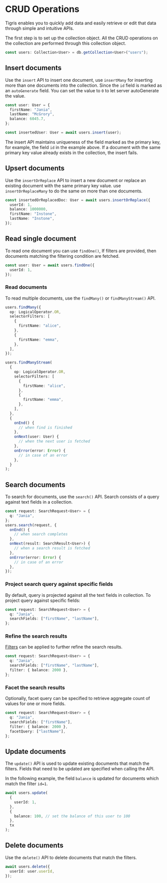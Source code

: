# CRUD Operations

Tigris enables you to quickly add data and easily retrieve or edit that data
through simple and intuitive APIs.

The first step is to set up the collection object. All the CRUD operations on
the collection are performed through this collection object.

```typescript
const users: Collection<User> = db.getCollection<User>("users");
```

## Insert documents

Use the `insert` API to insert one document, use `insertMany` for inserting more
than one documents into the collection. Since the `id` field is marked as
an `autoGenerate` field. You can set the value to `0` to let server autoGenerate
the value.

```typescript
const user: User = {
  firstName: "Jania",
  lastName: "McGrory",
  balance: 6045.7,
};

const insertedUser: User = await users.insert(user);
```

The insert API maintains uniqueness of the field marked as the primary key, for
example, the field `id` in the example above. If a document with the same
primary key value already exists in the collection, the insert fails.

## Upsert documents

Use the `insertOrReplace` API to insert a new document or replace an existing
document with the same primary key value. use `insertOrReplaceMany` to do the
same on more than one documents.

```typescript
const insertedOrReplacedDoc: User = await users.insertOrReplace({
  userId: 1,
  balance: 1000000,
  firstName: "Instone",
  lastName: "Instone",
});
```

## Read single document

To read one document you can use `findOne()`, If filters are provided, then
documents matching the filtering condition are fetched.

```typescript
const user: User = await users.findOne({
  userId: 1,
});
```

### Read documents

To read multiple documents, use the `findMany()` or `findManyStream()` API.

```typescript
users.findMany({
  op: LogicalOperator.OR,
  selectorFilters: [
    {
      firstName: "alice",
    },
    {
      firstName: "emma",
    },
  ],
});
```

```typescript
users.findManyStream(
  {
    op: LogicalOperator.OR,
    selectorFilters: [
      {
        firstName: "alice",
      },
      {
        firstName: "emma",
      },
    ],
  },
  {
    onEnd() {
      // when find is finished
    },
    onNext(user: User) {
      // when the next user is fetched
    },
    onError(error: Error) {
      // in case of an error
    },
  }
);
```

## Search documents

To search for documents, use the `search()` API. Search consists of a query against text fields in a collection.

```typescript
const request: SearchRequest<User> = {
  q: "Jania",
};
users.search(request, {
  onEnd() {
    // when search completes
  },
  onNext(result: SearchResult<User>) {
    // when a search result is fetched
  },
  onError(error: Error) {
    // in case of an error
  },
});
```

### Project search query against specific fields

By default, query is projected against all the text fields in collection. To project query against specific fields:

```typescript
const request: SearchRequest<User> = {
  q: "Jania",
  searchFields: ["firstName", "lastName"],
};
```

### Refine the search results

[Filters](../overview/filter.md) can be applied to further refine the search results.

```typescript
const request: SearchRequest<User> = {
  q: "Jania",
  searchFields: ["firstName", "lastName"],
  filter: { balance: 2000 },
};
```

### Facet the search results

Optionally, facet query can be specified to retrieve aggregate count of values for one or more fields.

```typescript
const request: SearchRequest<User> = {
  q: "Jania",
  searchFields: ["firstName"],
  filter: { balance: 2000 },
  facetQuery: ["lastName"],
};
```

## Update documents

The `update()` API is used to update existing documents that match the filters.
Fields that need to be updated are specified when calling the API.

In the following example, the field `balance` is updated for documents which
match the filter `id=1`.

```typescript
await users.update(
  {
    userId: 1,
  },
  {
    balance: 100, // set the balance of this user to 100
  },
  tx
);
```

## Delete documents

Use the `delete()` API to delete documents that match the filters.

```typescript
await users.delete({
  userId: user.userId,
});
```
